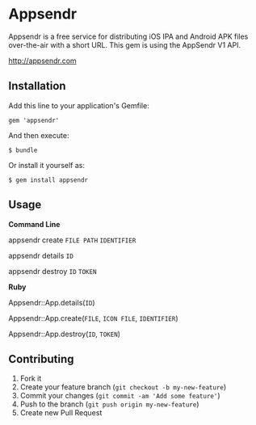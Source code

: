 # Appsendr

Appsendr is a free service for distributing iOS IPA and Android APK files over-the-air with a short URL. This gem is using the AppSendr V1 API.

  http://appsendr.com

## Installation

Add this line to your application's Gemfile:

    gem 'appsendr'

And then execute:

    $ bundle

Or install it yourself as:

    $ gem install appsendr

## Usage

**Command Line**

  appsendr create `FILE PATH` `IDENTIFIER`

  appsendr details `ID`

  appsendr destroy `ID` `TOKEN`


**Ruby**

  Appsendr::App.details(`ID`)

  Appsendr::App.create(`FILE`, `ICON FILE`, `IDENTIFIER`)

  Appsendr::App.destroy(`ID`, `TOKEN`)


## Contributing

1. Fork it
2. Create your feature branch (`git checkout -b my-new-feature`)
3. Commit your changes (`git commit -am 'Add some feature'`)
4. Push to the branch (`git push origin my-new-feature`)
5. Create new Pull Request
